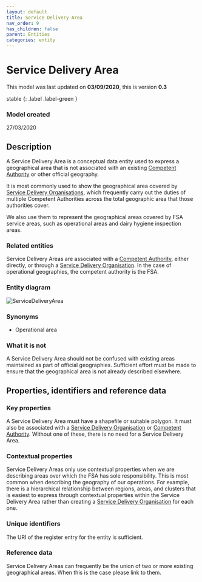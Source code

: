 ```yaml
---
layout: default
title: Service Delivery Area
nav_order: 9
has_children: false
parent: Entities
categories: entity
---
```


# Service Delivery Area
This model was last updated on **03/09/2020**, this is version **0.3**

stable
{: .label .label-green }

### Model created
27/03/2020

## Description
A Service Delivery Area is a conceptual data entity used to express a geographical area that is not associated with an existing [Competent Authority](/enterprise-data-models/entities/competent-authority.html) or other official geography.

It is most commonly used to show the geographical area covered by [Service Delivery Organisations](/enterprise-data-models/entities/service-delivery-organisation.html), which frequently carry out the duties of multiple Competent Authorities across the total geographic area that those authorities cover.

We also use them to represent the geographical areas covered by FSA service areas, such as operational areas and dairy hygiene inspection areas.

### Related entities
Service Delivery Areas are associated with a [Competent Authority](/enterprise-data-models/entities/competent-authority.html), either directly, or through a [Service Delivery Organisation](/enterprise-data-models/entities/service-delivery-organisation.html). In the case of operational geographies, the competent authority is the FSA.

### Entity diagram
![ServiceDeliveryArea](/enterprise-data-models/entities/diagrams/ServiceDeliveryArea.png)

### Synonyms
-   Operational area

### What it is not
A Service Delivery Area should not be confused with existing areas maintained as part of official geographies. Sufficient effort must be made to ensure that the geographical area is not already described elsewhere.

## Properties, identifiers and reference data

### Key properties
A Service Delivery Area must have a shapefile or suitable polygon. It must also be associated with a [Service Delivery Organisation](/enterprise-data-models/entities/service-delivery-organisation.html) or [Competent Authority](/enterprise-data-models/entities/competent-authority.html). Without one of these, there is no need for a Service Delivery Area.

### Contextual properties
Service Delivery Areas only use contextual properties when we are describing areas over which the FSA has sole responsibility. This is most common when describing the geography of our operations. For example, there is a hierarchical relationship between regions, areas, and clusters that is easiest to express through contextual properties within the Service Delivery Area rather than creating a [Service Delivery Organisation](/enterprise-data-models/entities/service-delivery-organisation.html) for each one.

### Unique identifiers
The URI of the register entry for the entity is sufficient.

### Reference data
Service Delivery Areas can frequently be the union of two or more existing geographical areas. When this is the case please link to them.

